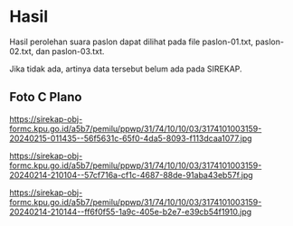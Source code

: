 # Hasil

Hasil perolehan suara paslon dapat dilihat pada file paslon-01.txt, paslon-02.txt, dan paslon-03.txt.

Jika tidak ada, artinya data tersebut belum ada pada SIREKAP.

## Foto C Plano

https://sirekap-obj-formc.kpu.go.id/a5b7/pemilu/ppwp/31/74/10/10/03/3174101003159-20240215-011435--56f5631c-65f0-4da5-8093-f113dcaa1077.jpg

https://sirekap-obj-formc.kpu.go.id/a5b7/pemilu/ppwp/31/74/10/10/03/3174101003159-20240214-210104--57cf716a-cf1c-4687-88de-91aba43eb57f.jpg

https://sirekap-obj-formc.kpu.go.id/a5b7/pemilu/ppwp/31/74/10/10/03/3174101003159-20240214-210144--ff6f0f55-1a9c-405e-b2e7-e39cb54f1910.jpg
